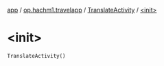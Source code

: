 [app](../../index.md) / [op.hachm1.travelapp](../index.md) / [TranslateActivity](index.md) / [&lt;init&gt;](./-init-.md)

# &lt;init&gt;

`TranslateActivity()`